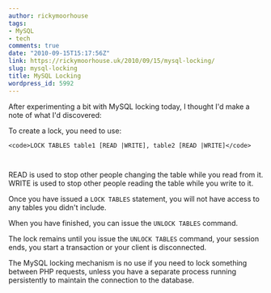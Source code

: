 ```yaml
---
author: rickymoorhouse
tags:
- MySQL
- tech
comments: true
date: "2010-09-15T15:17:56Z"
link: https://rickymoorhouse.uk/2010/09/15/mysql-locking/
slug: mysql-locking
title: MySQL Locking
wordpress_id: 5992
---
```


After experimenting a bit with MySQL locking today, I thought I'd make a note of what I'd discovered:

To create a lock, you need to use:

    
    <code>LOCK TABLES table1 [READ |WRITE], table2 [READ |WRITE]</code>


` `

READ is used to stop other people changing the table while you read from it.
WRITE is used to stop other people reading the table while you write to it.

Once you have issued a `LOCK TABLES` statement, you will not have access to any tables you didn't include.

When you have finished, you can issue the `UNLOCK TABLES` command.

The lock remains until you issue the `UNLOCK TABLES` command, your session ends, you start a transaction or your client is disconnected.

The MySQL locking mechanism is no use if you need to lock something between PHP requests, unless you have a separate process running persistently to maintain the connection to the database.
